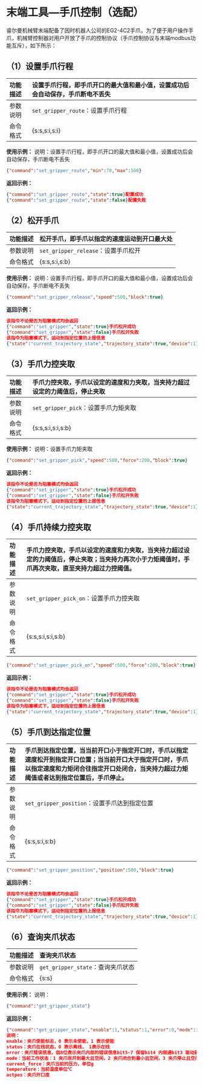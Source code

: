 
# 末端工具—手爪控制（选配）

睿尔曼机械臂末端配备了因时机器人公司的EG2-4C2手爪，为了便于用户操作手爪，机械臂控制器对用户开放了手爪的控制协议（手爪控制协议与末端modbus功能互斥），如下所示：

## （1）设置手爪行程

| 功能描述 | 设置手爪行程，即手爪开口的最大值和最小值，设置成功后会自动保存，手爪断电不丢失 |
| :--- | :-------------------------------------- |
| 参数说明 | `set_gripper_route`：设置手爪行程              |
| 命令格式 | {s\:s,s\:i,s\:i}                        |

**使用示例：**
说明：设置手爪行程，即手爪开口的最大值和最小值，设置成功后会自动保存，手爪断电不丢失

```json
{"command":"set_gripper_route","min":70,"max":500}
```

**返回示例：**

```json
{"command":"set_gripper_route","state":true}配置成功
{"command":"set_gripper_route","state":false}配置失败
```

## （2）松开手爪

| 功能描述 | 松开手爪，即手爪以指定的速度运动到开口最大处       |
| :--- | :--------------------------- |
| 参数说明 | `set_gripper_release`：设置手爪松开 |
| 命令格式 | {s\:s,s\:i,s\:b}             |

**使用示例：**
说明：设置手爪行程，即手爪开口的最大值和最小值，设置成功后会自动保存，手爪断电不丢失

```json
{"command":"set_gripper_release","speed":500,"block":true}
```

**返回示例：**

```json
该指令不论是否为阻塞模式均会返回
{"command":"set_gripper","state":true}手爪松开成功
{"command":"set_gripper","state":false}手爪松开失败
该指令为阻塞模式下，运动到指定位置的上报信息
{"state":"current_trajectory_state","trajectory_state":true,"device":1}
```

## （3）手爪力控夹取

| 功能描述 | 手爪力控夹取，手爪以设定的速度和力夹取，当夹持力超过设定的力阈值后，停止夹取 |
| :--- | :------------------------------------- |
| 参数说明 | `set_gripper_pick`：设置手爪力矩夹取            |
| 命令格式 | {s\:s,s\:i,s\:i,s\:b}                  |

**使用示例：**
说明：设置手爪力矩夹取

```json
{"command":"set_gripper_pick","speed":500,"force":200,"block":true} 
```

**返回示例：**

```json
该指令不论是否为阻塞模式均会返回
{"command":"set_gripper","state":true}手爪松开成功
{"command":"set_gripper","state":false}手爪松开失败
该指令为阻塞模式下，运动到指定位置的上报信息
{"state":"current_trajectory_state","trajectory_state":true,"device":1}
```

## （4）手爪持续力控夹取

| 功能描述 | 手爪力控夹取，手爪以设定的速度和力夹取，当夹持力超过设定的力阈值后，停止夹取；当夹持力再次小于力矩阈值时，手爪再次夹取，直至夹持力超过力控阈值。 |
| :--- | :----------------------------------------------------------------------- |
| 参数说明 | `set_gripper_pick_on`：设置手爪力控夹取                                           |
| 命令格式 | {s\:s,s\:i,s\:i,s\:b}                                                    |

```json
{"command":"set_gripper_pick_on","speed":500,"force":200,"block":true}
```

**返回示例：**

```json
该指令不论是否为阻塞模式均会返回
{"command":"set_gripper","state":true}手爪松开成功
{"command":"set_gripper","state":false}手爪松开失败
该指令为阻塞模式下，运动到指定位置的上报信息
{"state":"current_trajectory_state","trajectory_state":true,"device":1}
```

## （5）手爪到达指定位置

| 功能描述 | 手爪到达指定位置，当当前开口小于指定开口时，手爪以指定速度松开到指定开口位置；当当前开口大于指定开口时，手爪以指定速度和力矩闭合往指定开口处闭合，当夹持力超过力矩阈值或者达到指定位置后，手爪停止。 |
| :--- | :------------------------------------------------------------------------------------------------- |
| 参数说明 | `set_gripper_position`：设置手爪达到指定位置                                                                  |
| 命令格式 | {s\:s,s\:i,s\:b}                                                                                   |

```json
{"command":"set_gripper_position","position":500,"block":true}
```

**返回示例：**

```json
该指令不论是否为阻塞模式均会返回
{"command":"set_gripper","state":true}手爪松开成功
{"command":"set_gripper","state":false}手爪松开失败
该指令为阻塞模式下，运动到指定位置的上报信息
{"state":"current_trajectory_state","trajectory_state":true,"device":1}
```

## （6）查询夹爪状态

| 功能描述 | 查询夹爪状态                     |
| :--- | :------------------------- |
| 参数说明 | `get_gripper_state`：查询夹爪状态 |
| 命令格式 | {s\:s}                     |

**使用示例：**
说明：

```json
{"command":"get_gripper_state"}
```

**返回示例：**

```json
{"command":"get_gripper_state","enable":1,"status":1,"error":0,"mode":1,"current_force":100,"temperature":40,"actpos":150}
说明：
enable：夹爪使能标志，0 表示未使能，1 表示使能
status：夹爪在线状态，0 表示离线， 1表示在线
error：夹爪错误信息，低8位表示夹爪内部的错误信息bit5-7 保留bit4 内部通bit3 驱动器bit2 过流 bit1 过温bit0 堵转
mode：当前工作状态：1 夹爪张开到最大且空闲，2 夹爪闭合到最小且空闲，3 夹爪停止且空闲，4 夹爪正在闭合，5 夹爪正在张开，6 夹爪闭合过程中遇到力控停止
current_force：夹爪当前的压力，单位g
temperature：当前温度单位℃
actpos：夹爪开口度
```
